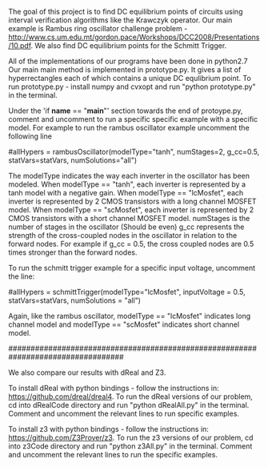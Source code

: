 The goal of this project is to find DC equilibrium points of circuits using interval verification algorithms like the Krawczyk operator. Our main example is Rambus ring oscillator challenge problem - http://www.cs.um.edu.mt/gordon.pace/Workshops/DCC2008/Presentations/10.pdf.
We also find DC equilibrium points for the Schmitt Trigger.

All of the implementations of our programs have been done in python2.7
Our main main method is implemented in prototype.py. It gives a list of hyperrectangles each of which contains a unique DC equlibrium point.
To run prototype.py - install numpy and cvxopt and run "python prototype.py" in the terminal.

Under the 'if __name__ == "__main__"' section towards the end of protoype.py, comment and uncomment to run a specific specific example with a specific model.
For example to run the rambus oscillator example uncomment the following line

#allHypers = rambusOscillator(modelType="tanh", numStages=2, g_cc=0.5, statVars=statVars, numSolutions="all")

The modelType indicates the way each inverter in the oscillator has been modeled. 
When modelType == "tanh", each inverter is represented by a tanh model with a negative gain. 
When modelType == "lcMosfet", each inverter is represented by 2 CMOS transistors with a long channel MOSFET model.
When modelType == "scMosfet", each inverter is represented by 2 CMOS transistors with a short channel MOSFET model.
numStages is the number of stages in the oscillator (Should be even)
g_cc represents the strength of the cross-coupled nodes in the oscillator in relation to the forward nodes. For example if g_cc = 0.5, the cross coupled nodes are 0.5 times stronger than the forward nodes.

To run the schmitt trigger example for a specific input voltage, uncomment the line:

#allHypers = schmittTrigger(modelType="lcMosfet", inputVoltage = 0.5, statVars=statVars, numSolutions = "all")

Again, like the rambus oscillator, modelType == "lcMosfet" indicates long channel model and modelType == "scMosfet" indicates short channel model.  

##################################################################################

We also compare our results with dReal and Z3. 

To install dReal with python bindings - follow the instructions in:
https://github.com/dreal/dreal4. 
To run the dReal versions of our problem, cd into dRealCode directory and run "python dRealAll.py" in the terminal. Comment and uncomment the relevant lines to run specific examples.

To install z3 with python bindings - follow the instructions in:
https://github.com/Z3Prover/z3.
To run the z3 versions of our problem, cd into z3Code directory and run "python z3All.py" in the terminal. Comment and uncomment the relevant lines to run the specific examples.